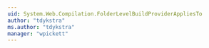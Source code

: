 ```yaml
---
uid: System.Web.Compilation.FolderLevelBuildProviderAppliesTo
author: "tdykstra"
ms.author: "tdykstra"
manager: "wpickett"
---
```

